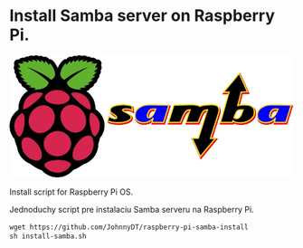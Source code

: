 # Install Samba server on Raspberry Pi.


![Raspberry Pi and Samba](/images/rpi-samba.jpg)

Install script for Raspberry Pi OS.

Jednoduchy script pre instalaciu Samba serveru na Raspberry Pi.

```
wget https://github.com/JohnnyDT/raspberry-pi-samba-install
sh install-samba.sh
```